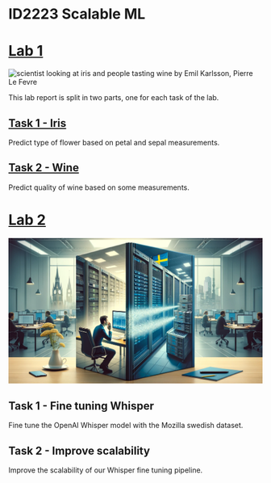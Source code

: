 # ID2223 Scalable ML

# [Lab 1](lab1/README.md)
![scientist looking at iris and people tasting wine](lab1/assets/lab1.png)
by Emil Karlsson, Pierre Le Fevre

This lab report is split in two parts, one for each task of the lab.

## [Task 1 - Iris](lab1/task1/README.md)
Predict type of flower based on petal and sepal measurements.

## [Task 2 - Wine](lab1/task2/README.md)
Predict quality of wine based on some measurements.

# [Lab 2](lab2/README.md)
![whisper swedish fine tuning](lab2/assets/lab2.png)

## Task 1 - Fine tuning Whisper
Fine tune the OpenAI Whisper model with the Mozilla swedish dataset.

## Task 2 - Improve scalability
Improve the scalability of our Whisper fine tuning pipeline.